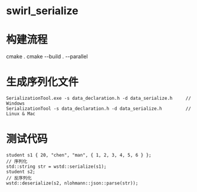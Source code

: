 # swirl_serialize
# 构建流程
cmake .
cmake --build . --parallel

# 生成序列化文件
	SerializationTool.exe -s data_declaration.h -d data_serialize.h     // Windows
	SerializationTool -s data_declaration.h -d data_serialize.h         // Linux & Mac

# 测试代码
	student s1 { 20, "chen", "man", { 1, 2, 3, 4, 5, 6 } };
	// 序列化
	std::string str = wstd::serialize(s1);
	student s2;
	// 反序列化
	wstd::deserialize(s2, nlohmann::json::parse(str));

